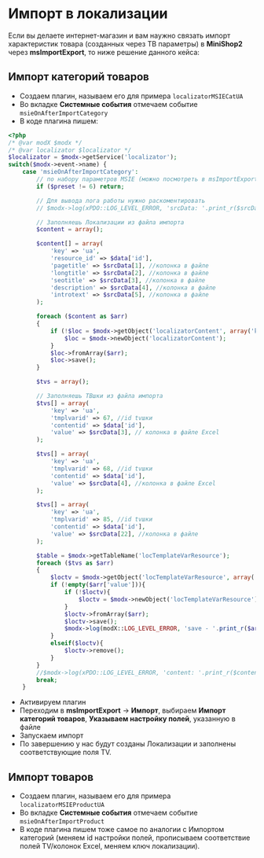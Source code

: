 # Импорт в локализации

Если вы делаете интернет-магазин и вам наужно связать импорт характеристик товара (созданных через ТВ параметры) в **MiniShop2** через **msImportExport**, то ниже решение данного кейса:

## Импорт категорий товаров

-   Создаем плагин, называем его для примера `localizatorMSIECatUA`
-   Во вкладке **Системные события** отмечаем событие `msieOnAfterImportCategory`
-   В коде плагина пишем:

```php
<?php
/* @var modX $modx */
/* @var localizator $localizator */
$localizator = $modx->getService('localizator');
switch($modx->event->name) {
    case 'msieOnAfterImportCategory':
        // по набору параметров MSIE (можно посмотреть в msImportExport в Управлении списком настроек полей)
        if ($preset != 6) return;

        // Для вывода лога работы нужно раскоментировать
        // $modx->log(xPDO::LOG_LEVEL_ERROR, 'srcData: '.print_r($srcData,1)."\ndestData:".print_r($destData,1)."\ndata:".print_r($data,1));

        // Заполняешь Локализации из файла импорта
        $content = array();

        $content[] = array(
            'key' => 'ua',
            'resource_id' => $data['id'],
            'pagetitle' => $srcData[1], //колонка в файле
            'longtitle' => $srcData[2], //колонка в файле
            'seotitle' => $srcData[3], //колонка в файле
            'description' => $srcData[4], //колонка в файле
            'introtext' => $srcData[5], //колонка в файле
        );

        foreach ($content as $arr)
        {
            if (!$loc = $modx->getObject('localizatorContent', array('key' => $arr['key'], 'resource_id' => $data['id']))){
                $loc = $modx->newObject('localizatorContent');
            }
            $loc->fromArray($arr);
            $loc->save();
        }

        $tvs = array();

        // Заполняешь ТВшки из файла импорта
        $tvs[] = array(
            'key' => 'ua',
            'tmplvarid' => 67, //id tvшки
            'contentid' => $data['id'],
            'value' => $srcData[3], // колонка в файле Excel
        );

        $tvs[] = array(
            'key' => 'ua',
            'tmplvarid' => 68, //id tvшки
            'contentid' => $data['id'],
            'value' => $srcData[4], //колонка в файле Excel
        );

        $tvs[] = array(
            'key' => 'ua',
            'tmplvarid' => 85, //id tvшки
            'contentid' => $data['id'],
            'value' => $srcData[22], //колонка в файле
        );

        $table = $modx->getTableName('locTemplateVarResource');
        foreach ($tvs as $arr)
        {
            $loctv = $modx->getObject('locTemplateVarResource', array('key' => $arr['key'], 'contentid' => $data['id'], 'tmplvarid' => $arr['tmplvarid']));
            if (!empty($arr['value'])){
                if (!$loctv){
                    $loctv = $modx->newObject('locTemplateVarResource');
                }
                $loctv->fromArray($arr);
                $loctv->save();
                $modx->log(modX::LOG_LEVEL_ERROR, 'save - '.print_r($arr, 1));
            }
            elseif($loctv){
                $loctv->remove();
            }
        }
        //$modx->log(xPDO::LOG_LEVEL_ERROR, 'content: '.print_r($content,1).print_r($tvs,1));
        break;
    }
```

-   Активируем плагин
-   Переходим в **msImportExport** -> **Импорт**, выбираем **Импорт категорий товаров**, **Указываем настройку полей**, указанную в файле
-   Запускаем импорт
-   По завершению у нас будут созданы Локализации и заполнены соответствующие поля TV.

## Импорт товаров

-   Создаем плагин, называем его для примера `localizatorMSIEProductUA`
-   Во вкладке **Системные события** отмечаем событие `msieOnAfterImportProduct`
-   В коде плагина пишем тоже самое по аналогии с Импортом категорий (меняем id настройки полей, прописываем соответствие полей TV/колонок Excel, меняем ключ локализации).
